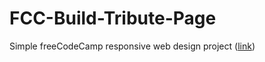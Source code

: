 # FCC-Build-Tribute-Page
Simple freeCodeCamp responsive web design project ([link](https://learn.freecodecamp.org/responsive-web-design/responsive-web-design-projects/build-a-tribute-page))
